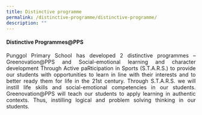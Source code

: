 ```yaml
---
title: Distinctive programme
permalink: /distinctive-programme/distinctive-programme/
description: ""
---
```

<h4>Distinctive Programmes@PPS</h4> 

<p style="text-align:justify">Punggol Primary School has developed 2 distinctive programmes – Greenovation@PPS and Social-emotional learning and character development Through Active paRticipation in Sports (S.T.A.R.S.) to provide our students with opportunities to learn in line with their interests and to better ready them for life in the 21st century. Through S.T.A.R.S. we will instill life skills and social-emotional competencies in our students. Greenovation@PPS will teach our students to apply learning in authentic contexts. Thus, instilling logical and problem solving thinking in our students.</p>